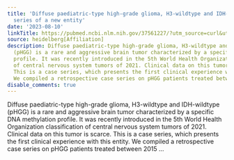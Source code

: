 ```yaml
---
title: 'Diffuse paediatric-type high-grade glioma, H3-wildtype and IDH-wildtype: case
  series of a new entity'
date: '2023-08-10'
linkTitle: https://pubmed.ncbi.nlm.nih.gov/37561227/?utm_source=curl&utm_medium=rss&utm_campaign=pubmed-2&utm_content=1FakS-2QOkCT8HsMOQP1bCRQ4YzyumYOmxmF0moLsQ3dFB1E9V&fc=20220326224207&ff=20230810180951&v=2.17.9.post6+86293ac
source: heidelberg[Affiliation]
description: Diffuse paediatric-type high-grade glioma, H3-wildtype and IDH-wildtype
  (pHGG) is a rare and aggressive brain tumor characterized by a specific DNA methylation
  profile. It was recently introduced in the 5th World Health Organization classification
  of central nervous system tumors of 2021. Clinical data on this tumor is scarce.
  This is a case series, which presents the first clinical experience with this entity.
  We compiled a retrospective case series on pHGG patients treated between 2015 ...
disable_comments: true
---
```

Diffuse paediatric-type high-grade glioma, H3-wildtype and IDH-wildtype (pHGG) is a rare and aggressive brain tumor characterized by a specific DNA methylation profile. It was recently introduced in the 5th World Health Organization classification of central nervous system tumors of 2021. Clinical data on this tumor is scarce. This is a case series, which presents the first clinical experience with this entity. We compiled a retrospective case series on pHGG patients treated between 2015 ...